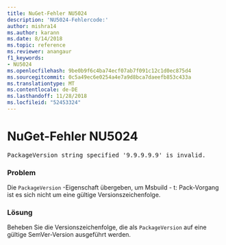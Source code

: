 ```yaml
---
title: NuGet-Fehler NU5024
description: 'NU5024-Fehlercode:'
author: mishra14
ms.author: karann
ms.date: 8/14/2018
ms.topic: reference
ms.reviewer: anangaur
f1_keywords:
- NU5024
ms.openlocfilehash: 9be0b9f6c4ba74ecf07ab7f091c12c1d0ec875d4
ms.sourcegitcommit: 0c5a49ec6e0254a4e7a9d8bca7daeefb853c433a
ms.translationtype: MT
ms.contentlocale: de-DE
ms.lasthandoff: 11/28/2018
ms.locfileid: "52453324"
---
```

# <a name="nuget-error-nu5024"></a>NuGet-Fehler NU5024
<pre>PackageVersion string specified '9.9.9.9.9' is invalid.</pre>

### <a name="issue"></a>Problem

Die `PackageVersion` -Eigenschaft übergeben, um Msbuild - t: Pack-Vorgang ist es sich nicht um eine gültige Versionszeichenfolge.


### <a name="solution"></a>Lösung

Beheben Sie die Versionszeichenfolge, die als `PackageVersion` auf eine gültige SemVer-Version ausgeführt werden.

